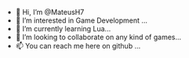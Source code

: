 - 👋 Hi, I’m @MateusH7
- 👀 I’m interested in Game Development ...
- 🌱 I’m currently learning Lua...
- 💞️ I’m looking to collaborate on any kind of games...
- 📫 You can reach me here on github ...

<!---
MateusH7/MateusH7 is a ✨ special ✨ repository because its `README.md` (this file) appears on your GitHub profile.
You can click the Preview link to take a look at your changes.
--->
